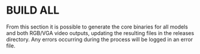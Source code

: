 # BUILD ALL

From this section it is possible to generate the core binaries for all models and both RGB/VGA video outputs, updating the resulting files in the releases directory. Any errors occurring during the process will be logged in an error file.
